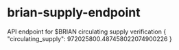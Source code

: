 # brian-supply-endpoint
API endpoint for $BRIAN circulating supply verification
{
  "circulating_supply": 972025800.487458022074900226
}
